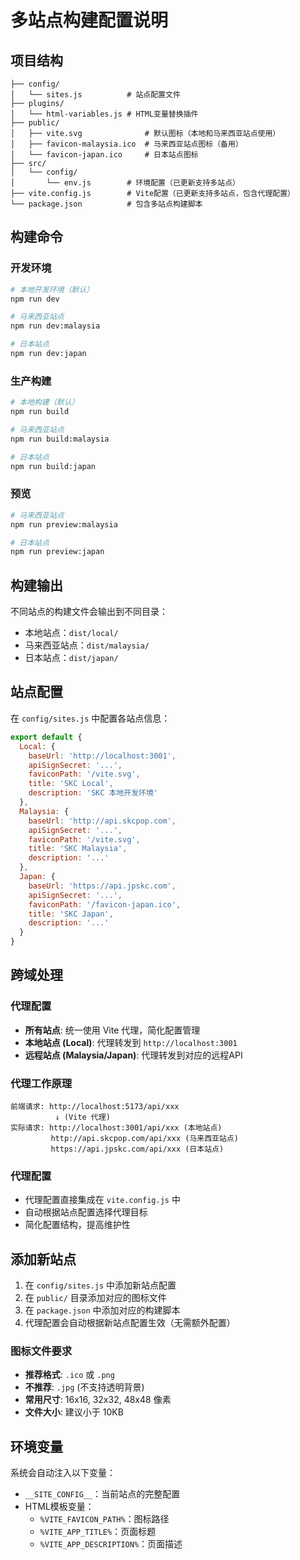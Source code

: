 # 多站点构建配置说明

## 项目结构

```
├── config/
│   └── sites.js          # 站点配置文件
├── plugins/
│   └── html-variables.js # HTML变量替换插件
├── public/
│   ├── vite.svg              # 默认图标（本地和马来西亚站点使用）
│   ├── favicon-malaysia.ico  # 马来西亚站点图标（备用）
│   └── favicon-japan.ico     # 日本站点图标
├── src/
│   └── config/
│       └── env.js        # 环境配置（已更新支持多站点）
├── vite.config.js        # Vite配置（已更新支持多站点，包含代理配置）
└── package.json          # 包含多站点构建脚本
```

## 构建命令

### 开发环境
```bash
# 本地开发环境（默认）
npm run dev

# 马来西亚站点
npm run dev:malaysia

# 日本站点  
npm run dev:japan
```

### 生产构建
```bash
# 本地构建（默认）
npm run build

# 马来西亚站点
npm run build:malaysia

# 日本站点
npm run build:japan
```

### 预览
```bash
# 马来西亚站点
npm run preview:malaysia

# 日本站点
npm run preview:japan
```

## 构建输出

不同站点的构建文件会输出到不同目录：
- 本地站点：`dist/local/`
- 马来西亚站点：`dist/malaysia/`
- 日本站点：`dist/japan/`

## 站点配置

在 `config/sites.js` 中配置各站点信息：

```javascript
export default {
  Local: {
    baseUrl: 'http://localhost:3001',
    apiSignSecret: '...',
    faviconPath: '/vite.svg',
    title: 'SKC Local',
    description: 'SKC 本地开发环境'
  },
  Malaysia: {
    baseUrl: 'http://api.skcpop.com',
    apiSignSecret: '...',
    faviconPath: '/vite.svg',
    title: 'SKC Malaysia',
    description: '...'
  },
  Japan: {
    baseUrl: 'https://api.jpskc.com',
    apiSignSecret: '...',
    faviconPath: '/favicon-japan.ico',
    title: 'SKC Japan',
    description: '...'
  }
}
```

## 跨域处理

### 代理配置
- **所有站点**: 统一使用 Vite 代理，简化配置管理
- **本地站点 (Local)**: 代理转发到 `http://localhost:3001`
- **远程站点 (Malaysia/Japan)**: 代理转发到对应的远程API

### 代理工作原理
```
前端请求: http://localhost:5173/api/xxx
          ↓ (Vite 代理)
实际请求: http://localhost:3001/api/xxx (本地站点)
         http://api.skcpop.com/api/xxx (马来西亚站点)
         https://api.jpskc.com/api/xxx (日本站点)
```

### 代理配置
- 代理配置直接集成在 `vite.config.js` 中
- 自动根据站点配置选择代理目标
- 简化配置结构，提高维护性

## 添加新站点

1. 在 `config/sites.js` 中添加新站点配置
2. 在 `public/` 目录添加对应的图标文件
3. 在 `package.json` 中添加对应的构建脚本
4. 代理配置会自动根据新站点配置生效（无需额外配置）

### 图标文件要求

- **推荐格式**: `.ico` 或 `.png`
- **不推荐**: `.jpg` (不支持透明背景)
- **常用尺寸**: 16x16, 32x32, 48x48 像素
- **文件大小**: 建议小于 10KB

## 环境变量

系统会自动注入以下变量：
- `__SITE_CONFIG__`：当前站点的完整配置
- HTML模板变量：
  - `%VITE_FAVICON_PATH%`：图标路径
  - `%VITE_APP_TITLE%`：页面标题  
  - `%VITE_APP_DESCRIPTION%`：页面描述
